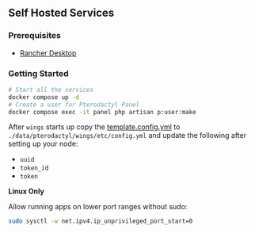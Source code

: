 ## Self Hosted Services

### Prerequisites

- [Rancher Desktop](https://rancherdesktop.io/)

### Getting Started

```sh
# Start all the services
docker compose up -d
# Create a user for Pterodactyl Panel
docker compose exec -it panel php artisan p:user:make
```

After `wings` starts up copy the [template.config.yml](/template.config.yml) to `./data/pterodactyl/wings/etc/config.yml` and update the following after setting up your node:

- `uuid`
- `token_id`
- `token`

**Linux Only**

Allow running apps on lower port ranges without sudo:

```sh
sudo sysctl -w net.ipv4.ip_unprivileged_port_start=0
```